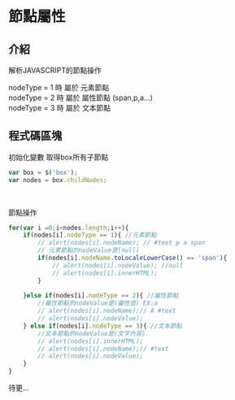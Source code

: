 # 節點屬性

## 介紹
解析JAVASCRIPT的節點操作

nodeType = 1 時 屬於 元素節點 <br>
nodeType = 2 時 屬於 屬性節點 (span,p,a...) <br>
nodeType = 3 時 屬於 文本節點 <br>


## 程式碼區塊

初始化變數 取得box所有子節點
```js 
var box = $('box'); 
var nodes = box.childNodes; 
```
<br>

節點操作
```js
for(var i =0;i<nodes.length;i++){
	if(nodes[i].nodeType == 1){ //元素節點 
		// alert(nodes[i].nodeName); // #text p a span
		// 元素節點的nodeValue是(null)
		if(nodes[i].nodeName.toLocaleLowerCase() == 'span'){
			// alert(nodes[i].nodeValue); //null
			// alert(nodes[i].innerHTML);
		}
      
	}else if(nodes[i].nodeType == 2){ //屬性節點
		//屬性節點的nodeValue是(屬性值) EX:a
		// alert(nodes[i].nodeName);// A #text
		// alert(nodes[i].nodeValue);
	} else if(nodes[i].nodeType == 3){ //文本節點
		//文本節點的nodeValue是(文字內容)
		// alert(nodes[i].innerHTML);
		// alert(nodes[i].nodeName);// #text
		// alert(nodes[i].nodeValue);
	}
}
```

待更...
